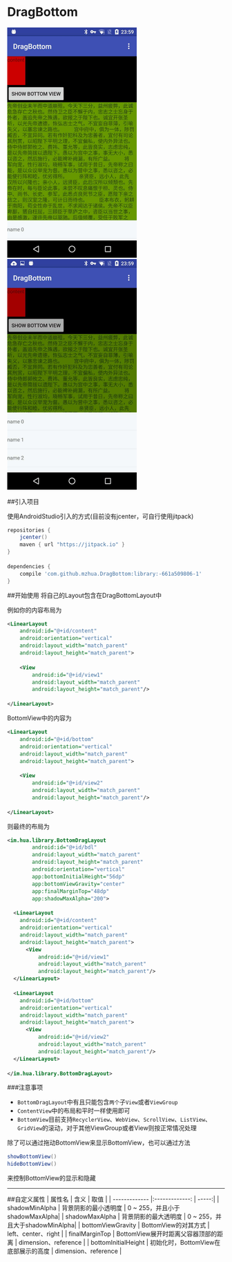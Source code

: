 # DragBottom

<img src="screenshots/2.pic.jpg" alt="1" width="300px"/>
<img src="screenshots/1.pic.jpg" alt="2" width="300px"/>


##引入项目

使用AndroidStudio引入的方式(目前没有jcenter，可自行使用jitpack)
```groovy
repositories {
    jcenter()
    maven { url "https://jitpack.io" }
}

dependencies {
    compile 'com.github.mzhua.DragBottom:library:-661a509806-1'
}
```

##开始使用
将自己的Layout包含在DragBottomLayout中

例如你的内容布局为
```xml
<LinearLayout
	android:id="@+id/content"
	android:orientation="vertical"
	android:layout_width="match_parent"
	android:layout_height="match_parent">

	<View
		android:id="@+id/view1"
		android:layout_width="match_parent"
		android:layout_height="match_parent"/>

</LinearLayout>
```
BottomView中的内容为
```xml
<LinearLayout
	android:id="@+id/bottom"
	android:orientation="vertical"
	android:layout_width="match_parent"
	android:layout_height="match_parent">

	<View
		android:id="@+id/view2"
		android:layout_width="match_parent"
		android:layout_height="match_parent"/>

</LinearLayout>
```

则最终的布局为
```xml
<im.hua.library.BottomDragLayout
        android:id="@+id/bdl"
        android:layout_width="match_parent"
        android:layout_height="match_parent"
        android:orientation="vertical"
        app:bottomInitialHeight="56dp"
        app:bottomViewGravity="center"
        app:finalMarginTop="48dp"
        app:shadowMaxAlpha="200">
        
  <LinearLayout
	android:id="@+id/content"
	android:orientation="vertical"
	android:layout_width="match_parent"
	android:layout_height="match_parent">
	  <View
		  android:id="@+id/view1"
		  android:layout_width="match_parent"
		  android:layout_height="match_parent"/>
  </LinearLayout>
  
  <LinearLayout
	android:id="@+id/bottom"
	android:orientation="vertical"
	android:layout_width="match_parent"
	android:layout_height="match_parent">
	  <View
		  android:id="@+id/view2"
		  android:layout_width="match_parent"
		  android:layout_height="match_parent"/>
  </LinearLayout>
  
</im.hua.library.BottomDragLayout>
```
###注意事项
- `BottomDragLayout`中有且只能包含`两个`子`View`或者`ViewGroup`
- `ContentView`中的布局和平时一样使用即可
- `BottomView`目前支持`RecyclerView`、`WebView`、`ScrollView`、`ListView`、`GridView`的滚动，对于其他ViewGroup或者View则按正常情况处理

除了可以通过拖动BottomView来显示BottomView，也可以通过方法
```java
showBottomView()
hideBottomView()
```
来控制BottomView的显示和隐藏

---

##自定义属性
| 属性名              | 含义                  | 取值  |
| -------------       |:-------------:        | -----:|
| shadowMinAlpha      | 背景阴影的最小透明度  | 0 ~ 255，并且小于shadowMaxAlpha|
| shadowMaxAlpha      | 背景阴影的最大透明度  | 0 ~ 255，并且大于shadowMinAlpha|
| bottomViewGravity   | BottomView的对其方式  | left、center、right |
| finalMarginTop      | BottomView展开时距离父容器顶部的距离              |    dimension、reference |
| bottomInitialHeight | 初始化时，BottomView在底部展示的高度              |    dimension、reference |

